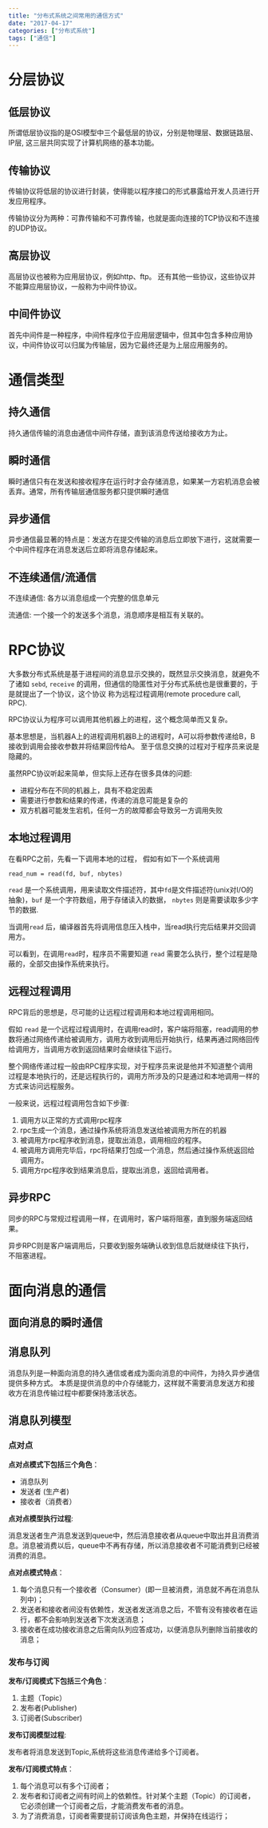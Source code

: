 ```yaml
---
title: "分布式系统之间常用的通信方式"
date: "2017-04-17"
categories: ["分布式系统"]
tags: ["通信"]
---
```




# 分层协议

## 低层协议

所谓低层协议指的是OSI模型中三个最低层的协议，分别是物理层、数据链路层、IP层, 这三层共同实现了计算机网络的基本功能。

## 传输协议

传输协议将低层的协议进行封装，使得能以程序接口的形式暴露给开发人员进行开发应用程序。

传输协议分为两种：可靠传输和不可靠传输，也就是面向连接的TCP协议和不连接的UDP协议。

## 高层协议

高层协议也被称为应用层协议，例如http、ftp。 还有其他一些协议，这些协议并不能算应用层协议，一般称为中间件协议。

## 中间件协议

首先中间件是一种程序，中间件程序位于应用层逻辑中，但其中包含多种应用协议，中间件协议可以归属为传输层，因为它最终还是为上层应用服务的。

# 通信类型

## 持久通信

持久通信传输的消息由通信中间件存储，直到该消息传送给接收方为止。

## 瞬时通信

瞬时通信只有在发送和接收程序在运行时才会存储消息，如果某一方宕机消息会被丢弃。通常，所有传输层通信服务都只提供瞬时通信

## 异步通信

异步通信最显著的特点是：发送方在提交传输的消息后立即放下进行，这就需要一个中间件程序在消息发送后立即将消息存储起来。

## 不连续通信/流通信

不连续通信: 各方以消息组成一个完整的信息单元

流通信: 一个接一个的发送多个消息，消息顺序是相互有关联的。

# RPC协议

大多数分布式系统是基于进程间的消息显示交换的，既然显示交换消息，就避免不了诸如 `sebd`, `receive` 的调用，但通信的隐匿性对于分布式系统也是很重要的，于是就提出了一个协议，这个协议
称为远程过程调用(remote procedure call, RPC).

RPC协议认为程序可以调用其他机器上的进程，这个概念简单而又复杂。

基本思想是，当机器A上的进程调用机器B上的进程时，A可以将参数传递给B，B接收到调用会接收参数并将结果回传给A。 至于信息交换的过程对于程序员来说是隐藏的。

虽然RPC协议听起来简单，但实际上还存在很多具体的问题:

- 进程分布在不同的机器上，具有不稳定因素
- 需要进行参数和结果的传递，传递的消息可能是复杂的
- 双方机器可能发生宕机，任何一方的故障都会导致另一方调用失败

## 本地过程调用

在看RPC之前，先看一下调用本地的过程， 假如有如下一个系统调用

```
read_num = read(fd, buf, nbytes)
```

`read` 是一个系统调用，用来读取文件描述符，其中`fd`是文件描述符(unix对I/O的抽象)，`buf` 是一个字符数组，用于存储读入的数据， `nbytes` 则是需要读取多少字节的数据.

当调用`read` 后，编译器首先将调用信息压入栈中，当read执行完后结果并交回调用方。

可以看到，在调用`read`时，程序员不需要知道 `read` 需要怎么执行，整个过程是隐蔽的，全部交由操作系统来执行。

## 远程过程调用

RPC背后的思想是，尽可能的让远程过程调用和本地过程调用相同。

假如 `read` 是一个远程过程调用时，在调用read时，客户端将阻塞，read调用的参数将通过网络传递给被调用方，调用方收到调用后开始执行，结果再通过网络回传给调用方，当调用方收到返回结果时会继续往下运行。

整个网络传递过程一般由RPC程序实现，对于程序员来说是他并不知道整个调用过程是本地执行的，还是远程执行的，调用方所涉及的只是通过和本地调用一样的方式来访问远程服务。

一般来说，远程过程调用包含如下步骤:

1. 调用方以正常的方式调用rpc程序
2. rpc生成一个消息，通过操作系统将消息发送给被调用方所在的机器
3. 被调用方rpc程序收到消息，提取出消息，调用相应的程序。
4. 被调用方调用完毕后，rpc将结果打包成一个消息，然后通过操作系统返回给调用方。
5. 调用方rpc程序收到结果消息后，提取出消息，返回给调用者。

## 异步RPC

同步的RPC与常规过程调用一样，在调用时，客户端将阻塞，直到服务端返回结果。

异步RPC则是客户端调用后，只要收到服务端确认收到信息后就继续往下执行，不阻塞进程。

# 面向消息的通信

## 面向消息的瞬时通信

## 消息队列

消息队列是一种面向消息的持久通信或者成为面向消息的中间件，为持久异步通信提供多种方式。 本质是提供消息的中介存储能力，这样就不需要消息发送方和接收方在消息传输过程中都要保持激活状态。

## 消息队列模型

### 点对点

**点对点模式下包括三个角色**：

- 消息队列
- 发送者 (生产者)
- 接收者（消费者）

**点对点模型执行过程**:

消息发送者生产消息发送到queue中，然后消息接收者从queue中取出并且消费消息。消息被消费以后，queue中不再有存储，所以消息接收者不可能消费到已经被消费的消息。

**点对点模式特点**：

1. 每个消息只有一个接收者（Consumer）(即一旦被消费，消息就不再在消息队列中)；
2. 发送者和接收者间没有依赖性，发送者发送消息之后，不管有没有接收者在运行，都不会影响到发送者下次发送消息；
3. 接收者在成功接收消息之后需向队列应答成功，以便消息队列删除当前接收的消息；

### 发布与订阅

**发布/订阅模式下包括三个角色**：

1. 主题（Topic）
2. 发布者(Publisher)
3. 订阅者(Subscriber)

**发布订阅模型过程**:

发布者将消息发送到Topic,系统将这些消息传递给多个订阅者。

**发布/订阅模式特点**：

1. 每个消息可以有多个订阅者；
2. 发布者和订阅者之间有时间上的依赖性。针对某个主题（Topic）的订阅者，它必须创建一个订阅者之后，才能消费发布者的消息。
3. 为了消费消息，订阅者需要提前订阅该角色主题，并保持在线运行；

